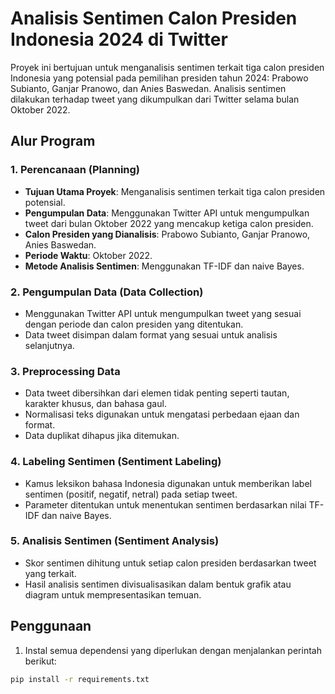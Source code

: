 # Analisis Sentimen Calon Presiden Indonesia 2024 di Twitter

Proyek ini bertujuan untuk menganalisis sentimen terkait tiga calon presiden Indonesia yang potensial pada pemilihan presiden tahun 2024: Prabowo Subianto, Ganjar Pranowo, dan Anies Baswedan. Analisis sentimen dilakukan terhadap tweet yang dikumpulkan dari Twitter selama bulan Oktober 2022.

## Alur Program

### 1. Perencanaan (Planning)

- **Tujuan Utama Proyek**: Menganalisis sentimen terkait tiga calon presiden potensial.
- **Pengumpulan Data**: Menggunakan Twitter API untuk mengumpulkan tweet dari bulan Oktober 2022 yang mencakup ketiga calon presiden.
- **Calon Presiden yang Dianalisis**: Prabowo Subianto, Ganjar Pranowo, Anies Baswedan.
- **Periode Waktu**: Oktober 2022.
- **Metode Analisis Sentimen**: Menggunakan TF-IDF dan naive Bayes.

### 2. Pengumpulan Data (Data Collection)

- Menggunakan Twitter API untuk mengumpulkan tweet yang sesuai dengan periode dan calon presiden yang ditentukan.
- Data tweet disimpan dalam format yang sesuai untuk analisis selanjutnya.

### 3. Preprocessing Data

- Data tweet dibersihkan dari elemen tidak penting seperti tautan, karakter khusus, dan bahasa gaul.
- Normalisasi teks digunakan untuk mengatasi perbedaan ejaan dan format.
- Data duplikat dihapus jika ditemukan.

### 4. Labeling Sentimen (Sentiment Labeling)

- Kamus leksikon bahasa Indonesia digunakan untuk memberikan label sentimen (positif, negatif, netral) pada setiap tweet.
- Parameter ditentukan untuk menentukan sentimen berdasarkan nilai TF-IDF dan naive Bayes.

### 5. Analisis Sentimen (Sentiment Analysis)

- Skor sentimen dihitung untuk setiap calon presiden berdasarkan tweet yang terkait.
- Hasil analisis sentimen divisualisasikan dalam bentuk grafik atau diagram untuk mempresentasikan temuan.

## Penggunaan

1. Instal semua dependensi yang diperlukan dengan menjalankan perintah berikut:

```bash
pip install -r requirements.txt
